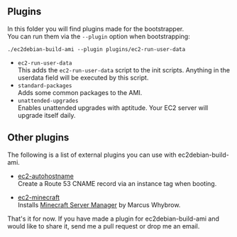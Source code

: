 ## Plugins ##
In this folder you will find plugins made for the bootstrapper.  
You can run them via the ``--plugin`` option when bootstrapping:  
```
./ec2debian-build-ami --plugin plugins/ec2-run-user-data
```

* ``ec2-run-user-data``  
  This adds the ``ec2-run-user-data`` script to the init scripts. Anything in the userdata field will be executed by this script.
* ``standard-packages``  
  Adds some common packages to the AMI.
* ``unattended-upgrades``  
  Enables unattended upgrades with aptitude. Your EC2 server will upgrade itself daily.

## Other plugins ##
The following is a list of external plugins you can use with ec2debian-build-ami.

* [ec2-autohostname](https://github.com/secoya/ec2-autohostname)  
  Create a Route 53 CNAME record via an instance tag when booting.

* [ec2-minecraft](https://github.com/andsens/ec2-minecraft)  
  Installs [Minecraft Server Manager](http://marcuswhybrow.net/minecraft-server-manager/) by Marcus Whybrow.

That's it for now. If you have made a plugin for ec2debian-build-ami and would like to share it,
send me a pull request or drop me an email.
